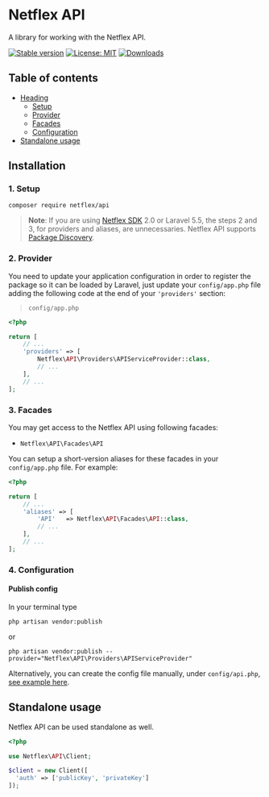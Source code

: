 # Netflex API

A library for working with the Netflex API.

<a href="https://packagist.org/packages/netflex/api"><img src="https://img.shields.io/packagist/v/netflex/api?label=stable" alt="Stable version"></a>
<a href="https://opensource.org/licenses/MIT"><img src="https://img.shields.io/github/license/netflex-sdk/api.svg" alt="License: MIT"></a>
<a href="https://packagist.org/packages/netflex/api/stats"><img src="https://img.shields.io/packagist/dm/netflex/api" alt="Downloads"></a>

## Table of contents

- [Heading](#installation)
  + [Setup](#1-setup)
  + [Provider](#2-provider)
  + [Facades](#3-facades)
  + [Configuration](#4-configuration)
- [Standalone usage](#standalone-usage)

Installation
------------

### 1. Setup

```shell
composer require netflex/api
```

> **Note**: If you are using [Netflex SDK](https://github.com/netflex-sdk/sdk) 2.0 or Laravel 5.5, the steps 2 and 3, for providers and aliases, are unnecessaries. Netflex API supports [Package Discovery](https://laravel.com/docs/5.5/packages#package-discovery).

### 2. Provider

You need to update your application configuration in order to register the package so it can be loaded by Laravel, just update your `config/app.php` file adding the following code at the end of your `'providers'` section:

> `config/app.php`

```php
<?php

return [
    // ...
    'providers' => [
        Netflex\API\Providers\APIServiceProvider::class,
        // ...
    ],
    // ...
];
```

### 3. Facades

You may get access to the Netflex API using following facades:

 - `Netflex\API\Facades\API`

You can setup a short-version aliases for these facades in your `config/app.php` file. For example:

```php
<?php

return [
    // ...
    'aliases' => [
        'API'   => Netflex\API\Facades\API::class,
        // ...
    ],
    // ...
];
```

### 4. Configuration

#### Publish config

In your terminal type

```shell
php artisan vendor:publish
```

or

```shell
php artisan vendor:publish --provider="Netflex\API\Providers\APIServiceProvider"
```

Alternatively, you can create the config file manually, under `config/api.php`, [see example here](src/config/api.php).

Standalone usage
----------------

Netflex API can be used standalone as well.

```php
<?php

use Netflex\API\Client;

$client = new Client([
  'auth' => ['publicKey', 'privateKey']
]);
```
